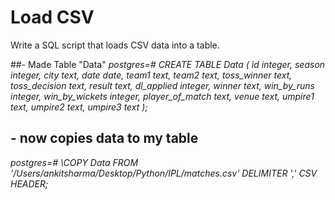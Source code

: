 
# Load CSV
  Write a SQL script that loads CSV data into a table.

##- Made Table "Data"
*postgres=# CREATE TABLE Data (
    id integer,
    season integer,
    city text,
    date date,
    team1 text,
    team2 text,
    toss_winner text,
    toss_decision text,
    result text,
    dl_applied integer,
    winner text,
    win_by_runs integer,
    win_by_wickets integer,
    player_of_match text,
    venue text,
    umpire1 text,
    umpire2 text,
    umpire3 text
);*

## - now copies data to my table
  
*postgres=# \COPY Data FROM '/Users/ankitsharma/Desktop/Python/IPL/matches.csv' DELIMITER ',' CSV HEADER;*  

